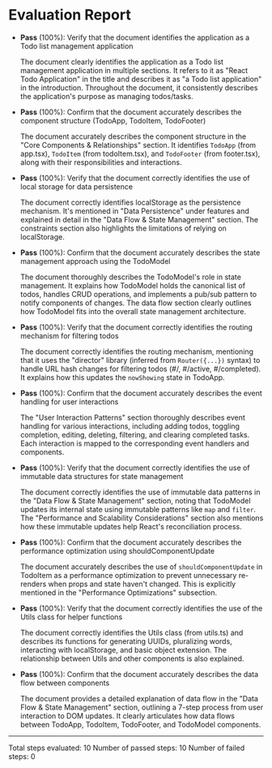 # Evaluation Report

- **Pass** (100%): Verify that the document identifies the application as a Todo list management application
  
  The document clearly identifies the application as a Todo list management application in multiple sections. It refers to it as "React Todo Application" in the title and describes it as "a Todo list application" in the introduction. Throughout the document, it consistently describes the application's purpose as managing todos/tasks.

- **Pass** (100%): Confirm that the document accurately describes the component structure (TodoApp, TodoItem, TodoFooter)
  
  The document accurately describes the component structure in the "Core Components & Relationships" section. It identifies `TodoApp` (from app.tsx), `TodoItem` (from todoItem.tsx), and `TodoFooter` (from footer.tsx), along with their responsibilities and interactions.

- **Pass** (100%): Verify that the document correctly identifies the use of local storage for data persistence
  
  The document correctly identifies localStorage as the persistence mechanism. It's mentioned in "Data Persistence" under features and explained in detail in the "Data Flow & State Management" section. The constraints section also highlights the limitations of relying on localStorage.

- **Pass** (100%): Confirm that the document accurately describes the state management approach using the TodoModel
  
  The document thoroughly describes the TodoModel's role in state management. It explains how TodoModel holds the canonical list of todos, handles CRUD operations, and implements a pub/sub pattern to notify components of changes. The data flow section clearly outlines how TodoModel fits into the overall state management architecture.

- **Pass** (100%): Verify that the document correctly identifies the routing mechanism for filtering todos
  
  The document correctly identifies the routing mechanism, mentioning that it uses the "director" library (inferred from `Router({...})` syntax) to handle URL hash changes for filtering todos (#/, #/active, #/completed). It explains how this updates the `nowShowing` state in TodoApp.

- **Pass** (100%): Confirm that the document accurately describes the event handling for user interactions
  
  The "User Interaction Patterns" section thoroughly describes event handling for various interactions, including adding todos, toggling completion, editing, deleting, filtering, and clearing completed tasks. Each interaction is mapped to the corresponding event handlers and components.

- **Pass** (100%): Verify that the document correctly identifies the use of immutable data structures for state management
  
  The document correctly identifies the use of immutable data patterns in the "Data Flow & State Management" section, noting that TodoModel updates its internal state using immutable patterns like `map` and `filter`. The "Performance and Scalability Considerations" section also mentions how these immutable updates help React's reconciliation process.

- **Pass** (100%): Confirm that the document accurately describes the performance optimization using shouldComponentUpdate
  
  The document accurately describes the use of `shouldComponentUpdate` in TodoItem as a performance optimization to prevent unnecessary re-renders when props and state haven't changed. This is explicitly mentioned in the "Performance Optimizations" subsection.

- **Pass** (100%): Verify that the document correctly identifies the use of the Utils class for helper functions
  
  The document correctly identifies the Utils class (from utils.ts) and describes its functions for generating UUIDs, pluralizing words, interacting with localStorage, and basic object extension. The relationship between Utils and other components is also explained.

- **Pass** (100%): Confirm that the document accurately describes the data flow between components
  
  The document provides a detailed explanation of data flow in the "Data Flow & State Management" section, outlining a 7-step process from user interaction to DOM updates. It clearly articulates how data flows between TodoApp, TodoItem, TodoFooter, and TodoModel components.

---

Total steps evaluated: 10
Number of passed steps: 10
Number of failed steps: 0